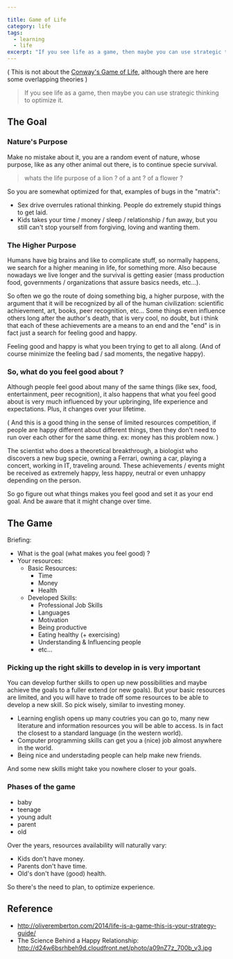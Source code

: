 ```yaml
---

title: Game of Life
category: life
tags:
  - learning
  - life
excerpt: "If you see life as a game, then maybe you can use strategic thinking to optimize it."
---
```


( This is not about the [Conway's Game of Life](http://en.wikipedia.org/wiki/Conway's_Game_of_Life), although there are here some overlapping theories )

> If you see life as a game, then maybe you can use strategic thinking to optimize it.

## The Goal

### Nature's Purpose

Make no mistake about it, you are a random event of nature, whose purpose, like as any other animal out there, is to continue specie survival.

> whats the life purpose of a lion ? of a ant ? of a flower ?

So you are somewhat optimized for that, examples of bugs in the "matrix":

- Sex drive overrules rational thinking. People do extremely stupid things to get laid.
- Kids takes your time / money / sleep / relationship / fun away, but you still can't stop yourself from forgiving, loving and wanting them.

### The Higher Purpose

Humans have big brains and like to complicate stuff, so normally happens, we search for a higher meaning in life,  for something more. Also because nowadays we live longer and the survival is getting easier (mass production food, governments / organizations that assure basics needs, etc...).

So often we go the route of doing something big, a higher purpose, with the argument that it will be recognized by all of the human civilization: scientific achievement, art, books, peer recognition, etc... Some things even influence others long after the author's death, that is very cool, no doubt, but i think that each of these achievements are a means to an end and the "end" is in fact just a search for feeling good and happy. 

Feeling good and happy is what you been trying to get to all along.
(And of course minimize the feeling bad / sad moments, the negative happy).

### So, what do you feel good about ?

Although people feel good about many of the same things (like sex, food, entertainment, peer recognition), it also happens that what you feel good about is very much influenced by your upbringing, life experience and expectations.
Plus, it changes over your lifetime.

( And this is a good thing in the sense of limited resources competition, if people are happy different about different things, then they don't need to run over each other for the same thing. ex: money has this problem now. )

The scientist who does a theoretical breakthrough, a biologist who discovers a new bug specie, owning a Ferrari, owning a car, playing a concert, working in IT, traveling around. These achievements / events might be received as extremely happy, less happy, neutral or even unhappy  depending on the person.

So go figure out what things makes you feel good and set it as your end goal. 
And be aware that it might change over time.

## The Game

Briefing:

- What is the goal (what makes you feel good) ?
- Your resources:
    - Basic Resources:
      - Time
      - Money
      - Health
    - Developed Skills: 
      - Professional Job Skills
      - Languages
      - Motivation
      - Being productive
      - Eating healthy (+ exercising)
      - Understanding & Influencing people
      - etc...

### Picking up the right skills to develop in is very important

You can develop further skills to open up new possibilities and maybe achieve the goals to a fuller extend (or new goals).
But your basic resources are limited, and you will have to trade off some resources to be able to develop a new skill.
So pick wisely, similar to investing money.

- Learning english opens up many coutries you can go to, many new literature and information resources you will be able to access. Is in fact the closest to a standard language (in the western world).
- Computer programming skills can get you a (nice) job almost anywhere in the world.
- Being nice and understading people can help make new friends.

And some new skills might take you nowhere closer to your goals.

### Phases of the game

- baby
- teenage
- young adult
- parent
- old

Over the years, resources availability will naturally vary:

- Kids don't have money.
- Parents don't have time.
- Old's don't have (good) health.

So there's the need to plan, to optimize experience.

## Reference
- http://oliveremberton.com/2014/life-is-a-game-this-is-your-strategy-guide/
- The Science Behind a Happy Relationship: http://d24w6bsrhbeh9d.cloudfront.net/photo/a09nZ7z_700b_v3.jpg
